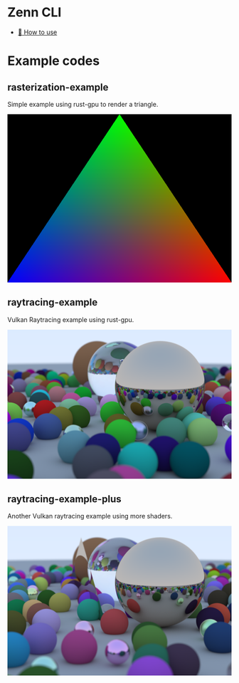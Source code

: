 # Zenn CLI

* [📘 How to use](https://zenn.dev/zenn/articles/zenn-cli-guide)

# Example codes

## rasterization-example

Simple example using rust-gpu to render a triangle.

![triangle](images/triangle.png)

## raytracing-example

Vulkan Raytracing example using rust-gpu.

![weekend](images/weekend.png)

## raytracing-example-plus

Another Vulkan raytracing example using more shaders.


![plus](images/any-hit.png)
